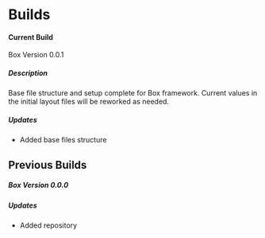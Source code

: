 # Builds

#### Current Build

Box Version 0.0.1

##### Description

Base file structure and setup complete for Box framework. Current values in the initial layout files will be reworked as needed.

##### Updates

* Added base files structure
 

## Previous Builds

##### Box Version 0.0.0

##### Updates

* Added repository